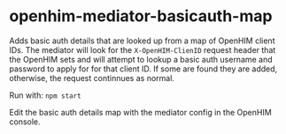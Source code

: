 # openhim-mediator-basicauth-map
Adds basic auth details that are looked up from a map of OpenHIM client IDs. The mediator will look for the `X-OpenHIM-ClienID` request header that the OpenHIM sets and will attempt to lookup a basic auth username and password to apply for for that client ID. If some are found they are added, otherwise, the request continnues as normal.

Run with: `npm start`

Edit the basic auth details map with the mediator config in the OpenHIM console.
